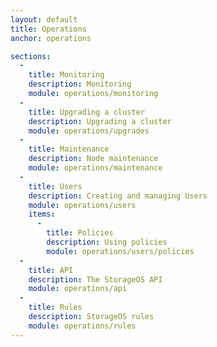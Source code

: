 ```yaml
---
layout: default
title: Operations
anchor: operations

sections:
  -
    title: Monitoring
    description: Monitoring
    module: operations/monitoring
  -
    title: Upgrading a cluster
    description: Upgrading a cluster
    module: operations/upgrades
  -
    title: Maintenance
    description: Node maintenance
    module: operations/maintenance
  -
    title: Users
    description: Creating and managing Users
    module: operations/users
    items:
      -
        title: Policies
        description: Using policies
        module: operations/users/policies
  -
    title: API
    description: The StorageOS API
    module: operations/api
  -
    title: Rules
    description: StorageOS rules
    module: operations/rules
---
```

